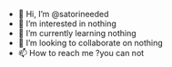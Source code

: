 - 👋 Hi, I’m @satorineeded
- 👀 I’m interested in nothing
- 🌱 I’m currently learning nothing
- 💞️ I’m looking to collaborate on nothing
- 📫 How to reach me ?you can not

<!---
satorineeded/satorineeded is a ✨ special ✨ repository because its `README.md` (this file) appears on your GitHub profile.
You can click the Preview link to take a look at your changes.
--->
